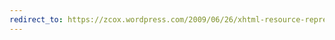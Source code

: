 ```yaml
---
redirect_to: https://zcox.wordpress.com/2009/06/26/xhtml-resource-representations-in-jersey-using-stringtemplate/
---
```

